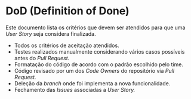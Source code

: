 # DoD (Definition of Done)

Este documento lista os critérios que devem ser atendidos para que uma *User Story* seja considera finalizada.

- Todos os critérios de aceitação atendidos.
- Testes realizados manualmente considerando vários casos possíveis antes do *Pull Request.*
- Formatação do código de acordo com o padrão escolhido pelo time.
- Código revisado por um dos *Code Owners*  do repositório via *Pull Request.*
- Deleção da *branch* onde foi implementa a nova funcionalidade.
- Fechamento das *Issues* associadas a *User Story.*
